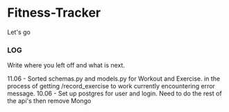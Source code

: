 # Fitness-Tracker

Let's go


### LOG

Write where you left off and what is next. 

11.06 - Sorted schemas.py and models.py for Workout and Exercise. in the process of getting /record_exercise to work
        currently encountering error message. 
10.06 - Set up postgres for user and login. Need to do the rest of the api's then remove Mongo